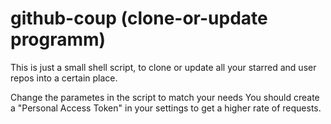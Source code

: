 # github-coup (clone-or-update programm)

This is just a small shell script, to clone or update all your starred and user repos into a certain place.

Change the parametes in the script to match your needs
You should create a "Personal Access Token" in your settings to get a higher rate of requests.


